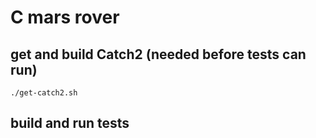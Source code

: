 # C mars rover

## get and build Catch2 (needed before tests can run)

```shell
./get-catch2.sh
```

## build and run tests
